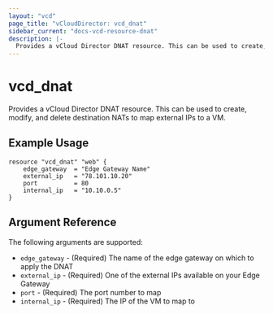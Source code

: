 ```yaml
---
layout: "vcd"
page_title: "vCloudDirector: vcd_dnat"
sidebar_current: "docs-vcd-resource-dnat"
description: |-
  Provides a vCloud Director DNAT resource. This can be used to create, modify, and delete destination NATs to map external IPs to a VM.
---
```


# vcd\_dnat

Provides a vCloud Director DNAT resource. This can be used to create, modify,
and delete destination NATs to map external IPs to a VM.

## Example Usage

```
resource "vcd_dnat" "web" {
    edge_gateway  = "Edge Gateway Name"
    external_ip   = "78.101.10.20"
    port          = 80
    internal_ip   = "10.10.0.5"
}
```

## Argument Reference

The following arguments are supported:

* `edge_gateway` - (Required) The name of the edge gateway on which to apply the DNAT
* `external_ip` - (Required) One of the external IPs available on your Edge Gateway
* `port` - (Required) The port number to map
* `internal_ip` - (Required) The IP of the VM to map to
